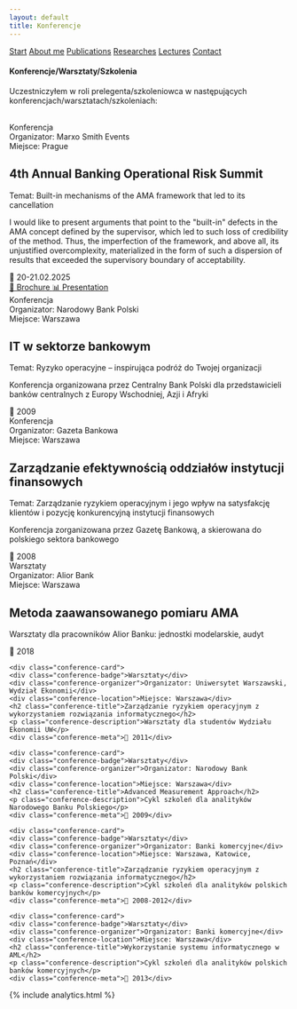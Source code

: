 ```yaml
---
layout: default
title: Konferencje
---
```

<div id="myMenu">
  <a href="/" class="menu-option">Start</a>
  <a href="/about" class="menu-option">About me</a>
  <a href="/publications" class="menu-option">Publications</a>
  <a href="/researches" class="menu-option">Researches</a>
  <a href="/conferences" class="menu-option">Lectures</a>
  <a href="/contact" class="menu-option">Contact</a>
</div>

<div class="square"></div>
<div class="square1"></div>
<div class="square2"></div>
<div class="square-big"></div>

#### Konferencje/Warsztaty/Szkolenia
Uczestniczyłem w roli prelegenta/szkoleniowca w następujących konferencjach/warsztatach/szkoleniach:
<br>
<br>


<div class="conferences-container">


 <div class="conference-card">
   <div class="conference-badge">Konferencja</div>
   <div class="conference-organizer">Organizator: Marxo Smith Events</div>
   <div class="conference-location">Miejsce: Prague</div>
   <h2 class="conference-title">4th Annual Banking Operational Risk Summit</h2>
   <div class="conference-topic">Temat: Built-in mechanisms of the AMA framework that led to its cancellation</div>
   <p class="conference-description">I would like to present arguments that point to the "built-in" defects in the AMA concept defined by the supervisor, which led to such loss of credibility of the method. Thus, the imperfection of the framework, and above all, its unjustified overcomplexity, materialized in the form of such a dispersion of results that exceeded the supervisory boundary of acceptability.</p>
   <div class="conference-meta">📅 20-21.02.2025</div>
   <div class="conference-buttons">
     <a href="/conferences/4th_OpRisk_Summit_BROCHURE.pdf" class="conference-button">
       📄 Brochure
     </a>
     <a href="/conferences/proba.md" class="conference-button">
       📊 Presentation
     </a>
   </div>
 </div>


  <div class="conference-card">
    <div class="conference-badge">Konferencja</div>
    <div class="conference-organizer">Organizator: Narodowy Bank Polski</div>
    <div class="conference-location">Miejsce: Warszawa</div>
    <h2 class="conference-title">IT w sektorze bankowym</h2>
    <div class="conference-topic">Temat: Ryzyko operacyjne – inspirująca podróż do Twojej organizacji</div>
    <p class="conference-description">Konferencja organizowana przez Centralny Bank Polski dla przedstawicieli banków centralnych z Europy Wschodniej, Azji i Afryki</p>
    <div class="conference-meta">📅 2009</div>
  </div>


  <div class="conference-card">
    <div class="conference-badge">Konferencja</div>
    <div class="conference-organizer">Organizator: Gazeta Bankowa</div>
    <div class="conference-location">Miejsce: Warszawa</div>
    <h2 class="conference-title">Zarządzanie efektywnością oddziałów instytucji finansowych</h2>
    <div class="conference-topic">Temat: Zarządzanie ryzykiem operacyjnym i jego wpływ na satysfakcję klientów i pozycję konkurencyjną instytucji finansowych</div>
    <p class="conference-description">Konferencja zorganizowana przez Gazetę Bankową, a skierowana do polskiego sektora bankowego</p>
    <div class="conference-meta">📅 2008</div>
  </div>


  <div class="conference-card">
    <div class="conference-badge">Warsztaty</div>
    <div class="conference-organizer">Organizator: Alior Bank</div>
    <div class="conference-location">Miejsce: Warszawa</div>
    <h2 class="conference-title">Metoda zaawansowanego pomiaru AMA</h2>
    <p class="conference-description">Warsztaty dla pracowników Alior Banku: jednostki modelarskie, audyt</p>
    <div class="conference-meta">📅 2018</div>
  </div>


    <div class="conference-card">
    <div class="conference-badge">Warsztaty</div>
    <div class="conference-organizer">Organizator: Uniwersytet Warszawski, Wydział Ekonomii</div>
    <div class="conference-location">Miejsce: Warszawa</div>
    <h2 class="conference-title">Zarządzanie ryzykiem operacyjnym z wykorzystaniem rozwiązania informatycznego</h2>
    <p class="conference-description">Warsztaty dla studentów Wydziału Ekonomii UW</p>
    <div class="conference-meta">📅 2011</div>
  </div>


    <div class="conference-card">
    <div class="conference-badge">Warsztaty</div>
    <div class="conference-organizer">Organizator: Narodowy Bank Polski</div>
    <div class="conference-location">Miejsce: Warszawa</div>
    <h2 class="conference-title">Advanced Measurement Approach</h2>
    <p class="conference-description">Cykl szkoleń dla analityków Narodowego Banku Polskiego</p>
    <div class="conference-meta">📅 2009</div>
  </div>


    <div class="conference-card">
    <div class="conference-badge">Warsztaty</div>
    <div class="conference-organizer">Organizator: Banki komercyjne</div>
    <div class="conference-location">Miejsce: Warszawa, Katowice, Poznań</div>
    <h2 class="conference-title">Zarządzanie ryzykiem operacyjnym z wykorzystaniem rozwiązania informatycznego</h2>
    <p class="conference-description">Cykl szkoleń dla analityków polskich banków komercyjnych</p>
    <div class="conference-meta">📅 2008-2012</div>
  </div>


    <div class="conference-card">
    <div class="conference-badge">Warsztaty</div>
    <div class="conference-organizer">Organizator: Banki komercyjne</div>
    <div class="conference-location">Miejsce: Warszawa</div>
    <h2 class="conference-title">Wykorzystanie systemu informatycznego w AML</h2>
    <p class="conference-description">Cykl szkoleń dla analityków polskich banków komercyjnych</p>
    <div class="conference-meta">📅 2013</div>
  </div>


  
</div>

{% include analytics.html %}
